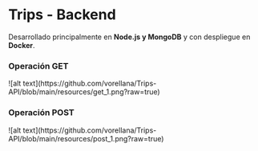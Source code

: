 # Trips - Backend
Desarrollado principalmente en **Node.js y MongoDB** y con despliegue en **Docker**.
### Operación GET
<Imagen get_1>
  ![alt text](https://github.com/vorellana/Trips-API/blob/main/resources/get_1.png?raw=true)
  
### Operación POST
<Imagen post_1>
  ![alt text](https://github.com/vorellana/Trips-API/blob/main/resources/post_1.png?raw=true)  

